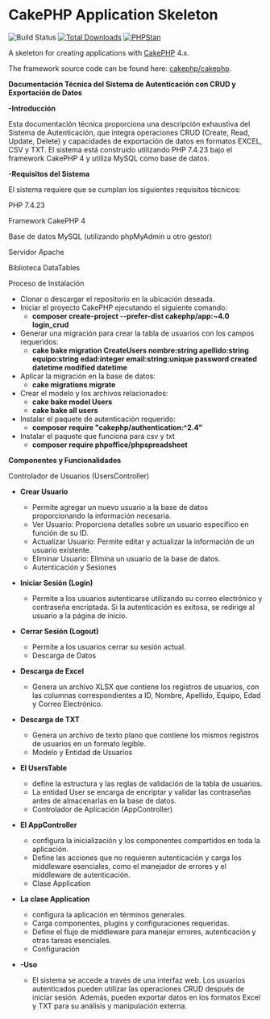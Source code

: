 # CakePHP Application Skeleton

![Build Status](https://github.com/cakephp/app/actions/workflows/ci.yml/badge.svg?branch=master)
[![Total Downloads](https://img.shields.io/packagist/dt/cakephp/app.svg?style=flat-square)](https://packagist.org/packages/cakephp/app)
[![PHPStan](https://img.shields.io/badge/PHPStan-level%207-brightgreen.svg?style=flat-square)](https://github.com/phpstan/phpstan)

A skeleton for creating applications with [CakePHP](https://cakephp.org) 4.x.

The framework source code can be found here: [cakephp/cakephp](https://github.com/cakephp/cakephp).

**Documentación Técnica del Sistema de Autenticación con CRUD y Exportación de Datos**

**-Introducción**

Esta documentación técnica proporciona una descripción exhaustiva del Sistema de Autenticación, que integra operaciones CRUD (Create, Read, Update, Delete) y capacidades de exportación de datos en formatos EXCEL, CSV y TXT. El sistema está construido utilizando PHP 7.4.23 bajo el framework CakePHP 4 y utiliza MySQL como base de datos.

**-Requisitos del Sistema**

El sistema requiere que se cumplan los siguientes requisitos técnicos:

PHP 7.4.23

Framework CakePHP 4

Base de datos MySQL (utilizando phpMyAdmin u otro gestor)

Servidor Apache

Biblioteca DataTables

Proceso de Instalación

- Clonar o descargar el repositorio en la ubicación deseada.
- Iniciar el proyecto CakePHP ejecutando el siguiente comando:
  - **composer create-project --prefer-dist cakephp/app:~4.0 login\_crud**
- Generar una migración para crear la tabla de usuarios con los campos requeridos:
  - **cake bake migration CreateUsers nombre:string apellido:string equipo:string edad:integer email:string:unique password created datetime modified datetime**
- Aplicar la migración en la base de datos:
  - **cake migrations migrate**
- Crear el modelo y los archivos relacionados:
  - **cake bake model Users**
  - **cake bake all users**
- Instalar el paquete de autenticación requerido:
  - **composer require "cakephp/authentication:^2.4"**
- Instalar el paquete que funciona para csv y txt
  - **composer require phpoffice/phpspreadsheet**

**Componentes y Funcionalidades**

Controlador de Usuarios (UsersController)

- **Crear Usuario**
  - Permite agregar un nuevo usuario a la base de datos proporcionando la información necesaria.
  - Ver Usuario: Proporciona detalles sobre un usuario específico en función de su ID.
  - Actualizar Usuario: Permite editar y actualizar la información de un usuario existente.
  - Eliminar Usuario: Elimina un usuario de la base de datos.
  - Autenticación y Sesiones

- **Iniciar Sesión (Login)**
  - Permite a los usuarios autenticarse utilizando su correo electrónico y contraseña encriptada. Si la autenticación es exitosa, se redirige al usuario a la página de inicio.

- **Cerrar Sesión (Logout)**
  - Permite a los usuarios cerrar su sesión actual.
  - Descarga de Datos

- **Descarga de Excel**

    - Genera un archivo XLSX que contiene los registros de usuarios, con las columnas correspondientes a ID, Nombre, Apellido, Equipo, Edad y Correo Electrónico.
- **Descarga de TXT**
  - Genera un archivo de texto plano que contiene los mismos registros de usuarios en un formato legible.
  - Modelo y Entidad de Usuarios

- **El UsersTable**
  - define la estructura y las reglas de validación de la tabla de usuarios.
  - La entidad User se encarga de encriptar y validar las contraseñas antes de almacenarlas en la base de datos.
  - Controlador de Aplicación (AppController)

- **El AppController**
  - configura la inicialización y los componentes compartidos en toda la aplicación.
  - Define las acciones que no requieren autenticación y carga los middleware esenciales, como el manejador de errores y el middleware de autenticación.
  - Clase Application

- **La clase Application**
  - configura la aplicación en términos generales.
  - Carga componentes, plugins y configuraciones requeridas.
  - Define el flujo de middleware para manejar errores, autenticación y otras tareas esenciales.
  - Configuración

- **-Uso**
  - El sistema se accede a través de una interfaz web. Los usuarios autenticados pueden utilizar las operaciones CRUD después de iniciar sesión. Además, pueden exportar datos en los formatos Excel y TXT para su análisis y manipulación externa.